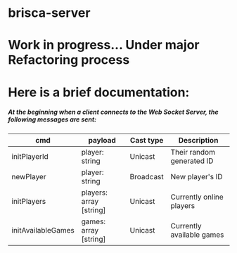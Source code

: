 # brisca-server

# Work in progress... Under major Refactoring process

# Here is a brief documentation:


##### At the beginning when a client connects to the Web Socket Server, the following messages are sent:

| cmd                | payload                 | Cast type | Description                |
|--------------------|-------------------------|-----------|----------------------------|
| initPlayerId       | player: string          | Unicast   | Their random generated ID  |
| newPlayer          | player: string          | Broadcast | New player's ID            |
| initPlayers        | players: array [string] | Unicast   | Currently online players   |
| initAvailableGames | games: array [string]   | Unicast   | Currently available games  |
